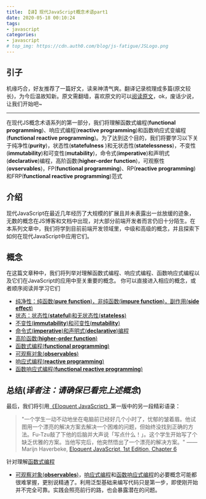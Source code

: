 ```yaml
---
title: 【译】现代JavaScript概念术语part1
date: 2020-05-18 00:10:24
tags: 
- javascript
categories:
- javascript
# top_img: https://cdn.auth0.com/blog/js-fatigue/JSLogo.png
---
```


## 引子
机缘巧合，好友推荐了一篇好文，读来神清气爽。翻译记录梳理成多篇(原文较长)，为今后温故知新。原文需翻墙，喜欢原文的可以[阅读原文](https://auth0.com/blog/glossary-of-modern-javascript-concepts/)，ok，废话少说，让我们开始吧~
****

在现代JS概念术语系列的第一部分，我们将理解函数式编程(**functional programming**)、响应式编程(**reactive programming**)和函数响应式变编程(**functional reactive programming**)。为了达到这个目的，我们将要学习以下关于纯净性(**purity**)，状态性(**statefulness**
)和无状态性(**statelessness**)，不变性(**immutability**)和可变性(**mutability**)，命令式(**imperative**)和声明式(**declarative**)编程，高阶函数(**higher-order function**)，可观察性(**ovservables**)，FP(**functional programming**)、RP(**reactive programming**)和FRP(**functional reactive programming**)范式

## 介绍
现代JavaScript在最近几年经历了大规模的扩展且并未表露出一丝放缓的迹象，无数的概念在JS博客和文档中出现，对大部分前端开发者而言仍旧十分陌生。在本系列文章中，我们将学到目前前端开发领域里，中级和高级的概念，并且探索下如何在现代JavaScript中应用它们。

## 概念
在这篇文章种中，我们将列举对理解函数式编程、响应式编程、函数响应式编程以及它们在JavaScript的应用中至关重要的概念。
你可以直接进入相应的概念，或者顺序阅读并学习它们
+ [纯净性：纯函数(**pure function**)，非纯函数(**impure function**)，副作用(**side effect**)](/2020/05/18/modern-javascript-concepts-1-purity/)
+ [状态：状态性(**stateful**)和无状态性(**stateless**)](/2020/05/18/modern-javascript-concepts-1-state/)
+ [不变性(**immutability**)和可变性(**mutability**)](/2020/05/19/modern-javascript-concepts-1-immutability/)
+ [命令式(**imperative**)和声明式(**declarative**)编程](/2020/05/19/modern-javascript-concepts-1-imperative-declarative/)
+ [高阶函数(**higher-order function**)](/2020/05/19/modern-javascript-concepts-1-hoc)
+ [函数式编程(**functional programming**)](/2020/05/19/modern-javascript-concepts-1-functional-programming)
+ [可观察对象(**observables**)](/2020/05/19/modern-javascript-concepts-1-observables/)
+ [响应式编程(**reactive programming**)](/2020/05/20/modern-javascript-concepts-1-reactive-programming)
+ [函数响应式编程(**functional reactive programming**)](/2020/05/20/modern-javascript-concepts-1-functional-reactive-programming)

## 总结(***译者注：请确保已看完上述概念***)
最后，我们将引用[《Eloquent JavaScript》](https://eloquentjavascript.net/1st_edition/)第一版中的另一段精彩语录：
> "一个学生一动不动地坐在电脑前已经好几个小时了，忧郁的皱着眉。他试图用一个漂亮的解决方案去解决一个困难的问题，但始终没找到正确的方法。Fu-Tzu敲了下他的后脑并大声说「写点什么！」。这个学生开始写了个缺乏优雅的方案。当他写完后，他突然悟出了一个漂亮的解决方案。"
——Marijn Haverbeke, [Eloquent JavaScript, 1st Edition, Chapter 6](http://eloquentjavascript.net/1st_edition/chapter6.html)

针对理解[函数式编程](/2020/05/19/modern-javascript-concepts-1-functional-programming)
+ [可观察对象(**observables**)](/2020/05/19/modern-javascript-concepts-1-observables/)，[响应式编程](/2020/05/20/modern-javascript-concepts-1-reactive-programming)和[函数响应式编程](/2020/05/20/modern-javascript-concepts-1-functional-reactive-programming)的必要概念可能都很难掌握，更别说精通了。利用泛型基础来编写代码只是第一步，即使刚开始并不完全可靠。实践会照亮前行的路，也会暴露潜在的问题。

